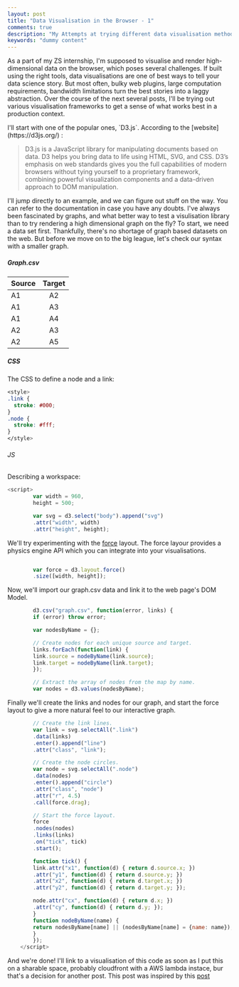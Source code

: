 ```yaml
---
layout: post
title: "Data Visualisation in the Browser - 1"
comments: true
description: "My Attempts at trying different data visualisation methods and frameworks"
keywords: "dummy content"
---
```

As a part of my ZS internship, I'm supposed to visualise and render high-dimensional data on the browser, which poses several challenges. If built using the 
right tools, data visualisations are one of best ways to tell your data science story. But most often, bulky web plugins, large computation requirements, 
bandwidth limitations turn the best stories into a laggy abstraction.
Over the course of the next several posts, I'll be trying out various visualisation frameworks to get a sense of what works best in a production context.
<div class="divider"></div>
I'll start with one of the popular ones, `D3.js`. According to the [website](https://d3js.org/) : 

> D3.js is a JavaScript library for manipulating documents based on data. D3 helps you bring data to life using HTML, SVG, and CSS. D3’s emphasis on web standards gives you the full capabilities of modern browsers without tying yourself to a proprietary framework, combining powerful visualization components and a data-driven approach to DOM manipulation.

I'll jump directly to an example, and we can figure out stuff on the way. You can refer to the documentation in case you have any doubts. 
I've always been fascinated by graphs, and what better way to test a visulisation library than to try rendering a high dimensional graph on the fly? To start,
we need a data set first. Thankfully, there's no shortage of graph based datasets on the web. But before we move on to the big league, let's check our syntax with a smaller graph.
##### Graph.csv

| Source        | Target           |
| ------------- |:----------------:|
| A1	        | A2               |
| A1	        | A3               |
| A1	        | A4               |
| A2	        | A3               |
| A2	        | A5               |

##### CSS
The CSS to define a node and a link:
```css
<style>
.link {
  stroke: #000;
}
.node {
  stroke: #fff;
}
</style>
```
###### JS
Describing a workspace: 
```javascript
<script>
        var width = 960,
        height = 500;

        var svg = d3.select("body").append("svg")
        .attr("width", width)
        .attr("height", height);
```
We'll try experimenting with the [force](https://github.com/d3/d3-force) layout. The force layour provides a physics engine API which you can 
integrate into your visualisations.

```javascript

        var force = d3.layout.force()
        .size([width, height]);
```
Now, we'll import our graph.csv data and link it to the web page's DOM Model.

```javascript
        d3.csv("graph.csv", function(error, links) {
        if (error) throw error;

        var nodesByName = {};

        // Create nodes for each unique source and target.
        links.forEach(function(link) {
        link.source = nodeByName(link.source);
        link.target = nodeByName(link.target);
        });

        // Extract the array of nodes from the map by name.
        var nodes = d3.values(nodesByName);
```
Finally we'll create the links and nodes for our graph, and start the force layout to give a more natural feel to our interactive graph.
```javascript
        // Create the link lines.
        var link = svg.selectAll(".link")
        .data(links)
        .enter().append("line")
        .attr("class", "link");

        // Create the node circles.
        var node = svg.selectAll(".node")
        .data(nodes)
        .enter().append("circle")
        .attr("class", "node")
        .attr("r", 4.5)
        .call(force.drag);

        // Start the force layout.
        force
        .nodes(nodes)
        .links(links)
        .on("tick", tick)
        .start();

        function tick() {
        link.attr("x1", function(d) { return d.source.x; })
        .attr("y1", function(d) { return d.source.y; })
        .attr("x2", function(d) { return d.target.x; })
        .attr("y2", function(d) { return d.target.y; });

        node.attr("cx", function(d) { return d.x; })
        .attr("cy", function(d) { return d.y; });
        }
        function nodeByName(name) {
        return nodesByName[name] || (nodesByName[name] = {name: name});
        }
        });
    </script>
```
And we're done! I'll link to a visualisation of this code as soon as I put this on a sharable space, probably cloudfront with a AWS lambda 
instace, bur that's a decision for another post.
This post was inspired by this [post](https://medium.com/ninjaconcept/interactive-dynamic-force-directed-graphs-with-d3-da720c6d7811)



